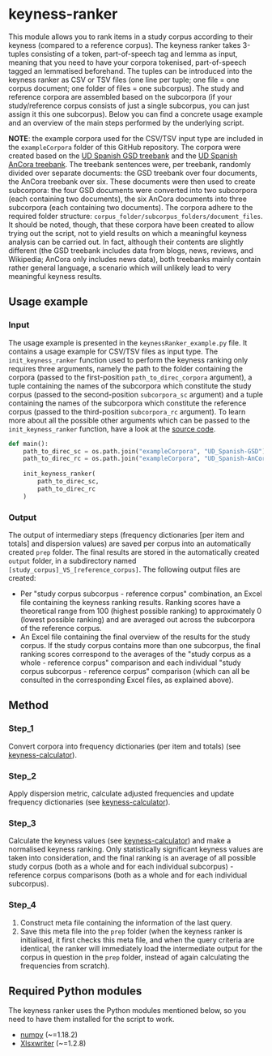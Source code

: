 # keyness-ranker
This module allows you to rank items in a study corpus according to their keyness (compared to a reference corpus). The keyness ranker takes 3-tuples consisting of a token, part-of-speech tag and lemma as input, meaning that you need to have your corpora tokenised, part-of-speech tagged an lemmatised beforehand. The tuples can be introduced into the keyness ranker as CSV or TSV files (one line per tuple; one file = one corpus document; one folder of files = one subcorpus). The study and reference corpora are assembled based on the subcorpora (if your study/reference corpus consists of just a single subcorpus, you can just assign it this one subcorpus). Below you can find a concrete usage example and an overview of the main steps performed by the underlying script.


**NOTE**: the example corpora used for the CSV/TSV input type are included in the <code>exampleCorpora</code> folder of this GitHub repository. The corpora were created based on the [UD Spanish GSD treebank](https://universaldependencies.org/treebanks/es_gsd/index.html) and the [UD Spanish AnCora treebank](https://universaldependencies.org/treebanks/es_ancora/index.html). The treebank sentences were, per treebank, randomly divided over separate documents: the GSD treebank over four documents, the AnCora treebank over six. These documents were then used to create subcorpora: the four GSD documents were converted into two subcorpora (each containing two documents), the six AnCora documents into three subcorpora (each containing two documents). The corpora adhere to the required folder structure: <code>corpus_folder/subcorpus_folders/document_files</code>. It should be noted, though, that these corpora have been created to allow trying out the script, not to yield results on which a meaningful keyness analysis can be carried out. In fact, although their contents are slightly different (the GSD treebank includes data from blogs, news, reviews, and Wikipedia; AnCora only includes news data), both treebanks mainly contain rather general language, a scenario which will unlikely lead to very meaningful keyness results.

## Usage example
### Input
The usage example is presented in the <code>keynessRanker_example.py</code> file. It contains a usage example for CSV/TSV files as input type. The <code>init_keyness_ranker</code> function used to perform the keyness ranking only requires three arguments, namely the path to the folder containing the corpora (passed to the first-position <code>path_to_direc_corpora</code> argument), a tuple containing the names of the subcorpora which constitute the study corpus (passed to the second-position <code>subcorpora_sc</code> argument) and a tuple containing the names of the subcorpora which constitute the reference corpus (passed to the third-position <code>subcorpora_rc</code> argument). To learn more about all the possible other arguments which can be passed to the <code>init_keyness_ranker</code> function, have a look at the [source code](https://github.com/JasperD-UGent/keyness-ranker/blob/main/keynessRanker_example_defs.py).
```python
def main():
    path_to_direc_sc = os.path.join("exampleCorpora", "UD_Spanish-GSD")
    path_to_direc_rc = os.path.join("exampleCorpora", "UD_Spanish-AnCora")
    
    init_keyness_ranker(
        path_to_direc_sc,
        path_to_direc_rc
    )
```

### Output
The output of intermediary steps (frequency dictionaries \[per item and totals] and dispersion values) are saved per corpus into an automatically created <code>prep</code> folder. The final results are stored in the automatically created <code>output</code> folder, in a subdirectory named <code>\[study_corpus]\_VS_\[reference_corpus]</code>. The following output files are created:
- Per "study corpus subcorpus - reference corpus" combination, an Excel file containing the keyness ranking results. Ranking scores have a theoretical range from 100 (highest possible ranking) to approximately 0 (lowest possible ranking) and are averaged out across the subcorpora of the reference corpus.
- An Excel file containing the final overview of the results for the study corpus. If the study corpus contains more than one subcorpus, the final ranking scores correspond to the averages of the "study corpus as a whole - reference corpus" comparison and each individual "study corpus subcorpus - reference corpus" comparison (which can all be consulted in the corresponding Excel files, as explained above).

## Method
### Step_1
Convert corpora into frequency dictionaries (per item and totals) (see [keyness-calculator](https://github.com/JasperD-UGent/keyness-calculator)).

### Step_2
Apply dispersion metric, calculate adjusted frequencies and update frequency dictionaries (see [keyness-calculator](https://github.com/JasperD-UGent/keyness-calculator)).

### Step_3
Calculate the keyness values (see [keyness-calculator](https://github.com/JasperD-UGent/keyness-calculator)) and make a normalised keyness ranking. Only statistically significant keyness values are taken into consideration, and the final ranking is an average of all possible study corpus (both as a whole and for each individual subcorpus) - reference corpus comparisons (both as a whole and for each individual subcorpus).

### Step_4
1. Construct meta file containing the information of the last query.
2. Save this meta file into the <code>prep</code> folder (when the keyness ranker is initialised, it first checks this meta file, and when the query criteria are identical, the ranker will immediately load the intermediate output for the corpus in question in the <code>prep</code> folder, instead of again calculating the frequencies from scratch).

## Required Python modules
The keyness ranker uses the Python modules mentioned below, so you need to have them installed for the script to work.
- [numpy](https://pypi.org/project/numpy/) (~=1.18.2)
- [Xlsxwriter](https://pypi.org/project/XlsxWriter/) (~=1.2.8)
